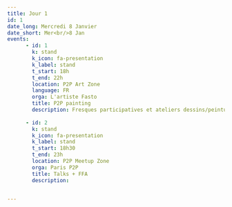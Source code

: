 ```yaml
---
title: Jour 1
id: 1
date_long: Mercredi 8 Janvier
date_short: Mer<br/>8 Jan
events:
      - id: 1
        k: stand
        k_icon: fa-presentation
        k_label: stand
        t_start: 18h
        t_end: 22h
        location: P2P Art Zone
        language: FR
        orga: L'artiste Fasto
        title: P2P painting
        description: Fresques participatives et ateliers dessins/peintures accessibles aux enfants comme aux adultes
        
      - id: 2
        k: stand
        k_icon: fa-presentation
        k_label: stand
        t_start: 18h30
        t_end: 23h
        location: P2P Meetup Zone
        orga: Paris P2P
        title: Talks + FFA
        description: 
        

---
```

